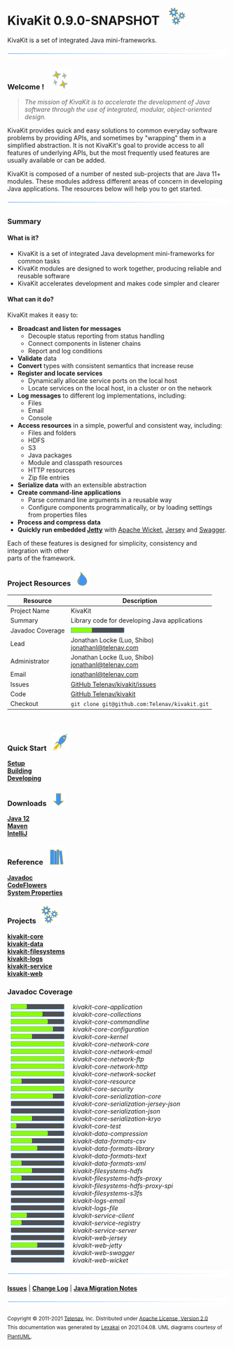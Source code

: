# KivaKit 0.9.0-SNAPSHOT &nbsp;&nbsp;![](documentation/images/gears-40.png)

KivaKit is a set of integrated Java mini-frameworks.

![](documentation/images/horizontal-line.png)

[//]: # (start-user-text)

### Welcome <a name = "welcome"></a>! &nbsp; ![](documentation/images/stars-48.png)

> *The mission of KivaKit is to accelerate the development of Java software through the use of integrated, modular, object-oriented design.*

KivaKit provides quick and easy solutions to common everyday software problems by providing APIs, and sometimes by "wrapping" them in a
simplified abstraction. It is not KivaKit's goal to provide access to all features of underlying APIs, but the most frequently used features
are usually available or can be added.

KivaKit is composed of a number of nested sub-projects that are Java 11+ modules. These modules address different areas of concern in
developing Java applications. The resources below will help you to get started.

![](documentation/images/horizontal-line.png)

### Summary <a name = "summary"></a>

#### What is it?

- KivaKit is a set of integrated Java development mini-frameworks for common tasks
- KivaKit modules are designed to work together, producing reliable and reusable software
- KivaKit accelerates development and makes code simpler and clearer

#### What can it do?

KivaKit makes it easy to:

- **Broadcast and listen for messages**
    - Decouple status reporting from status handling
    - Connect components in listener chains
    - Report and log conditions
- **Validate** data
- **Convert** types with consistent semantics that increase reuse
- **Register and locate services**
    - Dynamically allocate service ports on the local host
    - Locate services on the local host, in a cluster or on the network
- **Log messages** to different log implementations, including:
    - Files
    - Email
    - Console
- **Access resources** in a simple, powerful and consistent way, including:
    - Files and folders
    - HDFS
    - S3
    - Java packages
    - Module and classpath resources
    - HTTP resources
    - Zip file entries
- **Serialize data** with an extensible abstraction
- **Create command-line applications**
    - Parse command line arguments in a reusable way
    - Configure components programmatically, or by loading settings   
      from properties files
- **Process and compress data**
- **Quickly run embedded [Jetty](https://www.eclipse.org/jetty/)** with [Apache Wicket](https://wicket.apache.org),
  [Jersey](https://eclipse-ee4j.github.io/jersey/) and [Swagger](https://swagger.io).

Each of these features is designed for simplicity, consistency and integration with other  
parts of the framework.

### Project Resources <a name = "project-resources"></a> &nbsp; ![](documentation/images/water-32.png)

| Resource     |     Description                   |
|--------------|-----------------------------------|
| Project Name | KivaKit |
| Summary | Library code for developing Java applications |
| Javadoc Coverage |  <!-- ${project-javadoc-average-coverage-meter} -->  ![](documentation/images/meter-40-12.png) <!-- end --> |
| Lead | Jonathan Locke (Luo, Shibo) <br/> [jonathanl@telenav.com](mailto:jonathanl@telenav.com) |
| Administrator | Jonathan Locke (Luo, Shibo) <br/> [jonathanl@telenav.com](mailto:jonathanl@telenav.com) |
| Email | [jonathanl@telenav.com](mailto:jonathanl@telenav.com) |
| Issues | [GitHub Telenav/kivakit/issues](https://github.com/Telenav/kivakit/issues) |
| Code | [GitHub Telenav/kivakit](https://github.com/Telenav/kivakit) |
| Checkout | `git clone git@github.com:Telenav/kivakit.git` |

<br/> 

### Quick Start <a name = "quick-start"></a>&nbsp; ![](documentation/images/rocket-40.png)

[**Setup**](documentation/overview/setup.md)  
[**Building**](documentation/overview/building.md)  
[**Developing**](documentation/developing/index.md)

### Downloads <a name = "downloads"></a>&nbsp; ![](documentation/images/down-arrow-32.png)

[**Java 12**](https://www.oracle.com/java/technologies/javase/jdk12-archive-downloads.html)  
[**Maven**](https://maven.apache.org/download.cgi)  
[**IntelliJ**](https://www.jetbrains.com/idea/download/)

### Reference <a name = "reference"></a>&nbsp; ![](documentation/images/books-40.png)

[**Javadoc**](https://telenav.github.io/kivakit/javadoc)  
[**CodeFlowers**](https://telenav.github.io/kivakit/codeflowers/site/index.html)  
[**System Properties**](documentation/developing/system-properties.md)

[//]: # (end-user-text)

### Projects &nbsp; ![](documentation/images/gears-40.png)

[**kivakit-core**](kivakit-core/README.md)  
[**kivakit-data**](kivakit-data/README.md)  
[**kivakit-filesystems**](kivakit-filesystems/README.md)  
[**kivakit-logs**](kivakit-logs/README.md)  
[**kivakit-service**](kivakit-service/README.md)  
[**kivakit-web**](kivakit-web/README.md)  

### Javadoc Coverage

&nbsp;  ![](documentation/images/meter-30-12.png) &nbsp; &nbsp; *kivakit-core-application*  
&nbsp;  ![](documentation/images/meter-60-12.png) &nbsp; &nbsp; *kivakit-core-collections*  
&nbsp;  ![](documentation/images/meter-70-12.png) &nbsp; &nbsp; *kivakit-core-commandline*  
&nbsp;  ![](documentation/images/meter-80-12.png) &nbsp; &nbsp; *kivakit-core-configuration*  
&nbsp;  ![](documentation/images/meter-40-12.png) &nbsp; &nbsp; *kivakit-core-kernel*  
&nbsp;  ![](documentation/images/meter-100-12.png) &nbsp; &nbsp; *kivakit-core-network-core*  
&nbsp;  ![](documentation/images/meter-100-12.png) &nbsp; &nbsp; *kivakit-core-network-email*  
&nbsp;  ![](documentation/images/meter-100-12.png) &nbsp; &nbsp; *kivakit-core-network-ftp*  
&nbsp;  ![](documentation/images/meter-100-12.png) &nbsp; &nbsp; *kivakit-core-network-http*  
&nbsp;  ![](documentation/images/meter-100-12.png) &nbsp; &nbsp; *kivakit-core-network-socket*  
&nbsp;  ![](documentation/images/meter-20-12.png) &nbsp; &nbsp; *kivakit-core-resource*  
&nbsp;  ![](documentation/images/meter-100-12.png) &nbsp; &nbsp; *kivakit-core-security*  
&nbsp;  ![](documentation/images/meter-80-12.png) &nbsp; &nbsp; *kivakit-core-serialization-core*  
&nbsp;  ![](documentation/images/meter-0-12.png) &nbsp; &nbsp; *kivakit-core-serialization-jersey-json*  
&nbsp;  ![](documentation/images/meter-0-12.png) &nbsp; &nbsp; *kivakit-core-serialization-json*  
&nbsp;  ![](documentation/images/meter-40-12.png) &nbsp; &nbsp; *kivakit-core-serialization-kryo*  
&nbsp;  ![](documentation/images/meter-10-12.png) &nbsp; &nbsp; *kivakit-core-test*  
&nbsp;  ![](documentation/images/meter-70-12.png) &nbsp; &nbsp; *kivakit-data-compression*  
&nbsp;  ![](documentation/images/meter-40-12.png) &nbsp; &nbsp; *kivakit-data-formats-csv*  
&nbsp;  ![](documentation/images/meter-50-12.png) &nbsp; &nbsp; *kivakit-data-formats-library*  
&nbsp;  ![](documentation/images/meter-0-12.png) &nbsp; &nbsp; *kivakit-data-formats-text*  
&nbsp;  ![](documentation/images/meter-20-12.png) &nbsp; &nbsp; *kivakit-data-formats-xml*  
&nbsp;  ![](documentation/images/meter-40-12.png) &nbsp; &nbsp; *kivakit-filesystems-hdfs*  
&nbsp;  ![](documentation/images/meter-20-12.png) &nbsp; &nbsp; *kivakit-filesystems-hdfs-proxy*  
&nbsp;  ![](documentation/images/meter-0-12.png) &nbsp; &nbsp; *kivakit-filesystems-hdfs-proxy-spi*  
&nbsp;  ![](documentation/images/meter-0-12.png) &nbsp; &nbsp; *kivakit-filesystems-s3fs*  
&nbsp;  ![](documentation/images/meter-0-12.png) &nbsp; &nbsp; *kivakit-logs-email*  
&nbsp;  ![](documentation/images/meter-0-12.png) &nbsp; &nbsp; *kivakit-logs-file*  
&nbsp;  ![](documentation/images/meter-30-12.png) &nbsp; &nbsp; *kivakit-service-client*  
&nbsp;  ![](documentation/images/meter-20-12.png) &nbsp; &nbsp; *kivakit-service-registry*  
&nbsp;  ![](documentation/images/meter-0-12.png) &nbsp; &nbsp; *kivakit-service-server*  
&nbsp;  ![](documentation/images/meter-0-12.png) &nbsp; &nbsp; *kivakit-web-jersey*  
&nbsp;  ![](documentation/images/meter-50-12.png) &nbsp; &nbsp; *kivakit-web-jetty*  
&nbsp;  ![](documentation/images/meter-0-12.png) &nbsp; &nbsp; *kivakit-web-swagger*  
&nbsp;  ![](documentation/images/meter-0-12.png) &nbsp; &nbsp; *kivakit-web-wicket*

[//]: # (start-user-text)

![](documentation/images/horizontal-line.png)

[**Issues**](https://github.com/Telenav/kivakit/issues) |
[**Change Log**](change-log.md) |
[**Java Migration Notes**](documentation/overview/java-migration-notes.md)

[//]: # (end-user-text)

![](documentation/images/horizontal-line.png)

<sub>Copyright &#169; 2011-2021 [Telenav](http://telenav.com), Inc. Distributed under [Apache License, Version 2.0](LICENSE)</sub>  
<sub>This documentation was generated by [Lexakai](https://github.com/Telenav/lexakai) on 2021.04.08. UML diagrams courtesy
of [PlantUML](http://plantuml.com).</sub>
